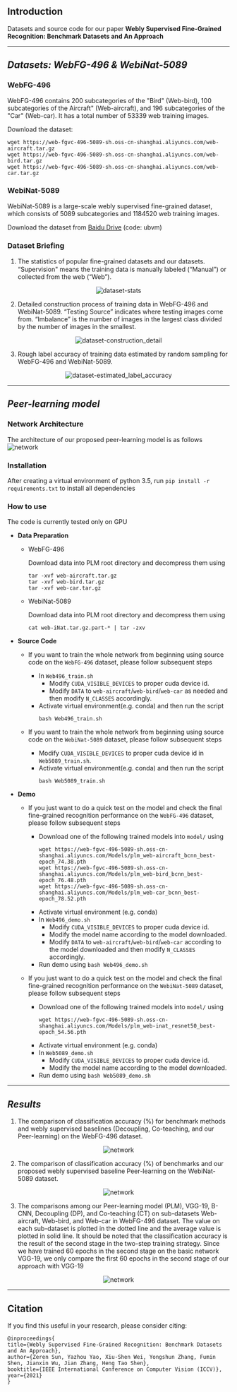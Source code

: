 Introduction
------------
Datasets and source code for our paper **Webly Supervised Fine-Grained Recognition: Benchmark Datasets and An Approach**


---

***Datasets: WebFG-496 & WebiNat-5089***
------------
### WebFG-496
WebFG-496 contains 200 subcategories of the "Bird" (Web-bird), 100 subcategories of the  Aircraft" (Web-aircraft), and 196 subcategories of the "Car" (Web-car). It has a total number of 53339 web training images.

Download the dataset:
```
wget https://web-fgvc-496-5089-sh.oss-cn-shanghai.aliyuncs.com/web-aircraft.tar.gz
wget https://web-fgvc-496-5089-sh.oss-cn-shanghai.aliyuncs.com/web-bird.tar.gz
wget https://web-fgvc-496-5089-sh.oss-cn-shanghai.aliyuncs.com/web-car.tar.gz
```


### WebiNat-5089
WebiNat-5089 is a large-scale webly supervised fine-grained dataset, which consists of 5089 subcategories and 1184520 web training images.

Download the dataset from [Baidu Drive](https://pan.baidu.com/s/1oiiulbBkIiAKs5hTtGm2Gw) (code: ubvm)

### Dataset Briefing

1. The statistics of popular ﬁne-grained datasets and our datasets. “Supervision" means the training data is manually labeled (“Manual”) or collected from the web (“Web”).
<div align=center>

![dataset-stats](asserts/dataset-stats.jpg)

</div>

2. Detailed construction process of training data in WebFG-496 and WebiNat-5089. “Testing Source” indicates where testing images come from. “Imbalance” is the number of images in the largest class divided by the number of images in the smallest.
<div align=center>

![dataset-construction_detail](asserts/dataset-construction_detail.jpg)

</div>

3. Rough label accuracy of training data estimated by random sampling for WebFG-496 and WebiNat-5089.
<div align=center>

![dataset-estimated_label_accuracy](asserts/dataset-estimated_label_accuracy.jpg)

</div>

---

***Peer-learning model***
--------------------


### Network Architecture

The architecture of our proposed peer-learning model is as follows
![network](asserts/network_architecture.png)

### Installation
After creating a virtual environment of python 3.5, run `pip install -r requirements.txt` to install all dependencies

### How to use
The code is currently tested only on GPU
* **Data Preparation**
    - WebFG-496
      
      Download data into PLM root directory and decompress them using
      ```
      tar -xvf web-aircraft.tar.gz
      tar -xvf web-bird.tar.gz
      tar -xvf web-car.tar.gz
      ```
    - WebiNat-5089
      
      Download data into PLM root directory and decompress them using
      ```
      cat web-iNat.tar.gz.part-* | tar -zxv
      ```



* **Source Code**

    - If you want to train the whole network from beginning using source code on the `WebFG-496` dataset, please follow subsequent steps

      - In `Web496_train.sh`
        - Modify `CUDA_VISIBLE_DEVICES` to proper cuda device id.
        - Modify `DATA` to `web-aircraft`/`web-bird`/`web-car` as needed and then modify `N_CLASSES` accordingly.
      - Activate virtual environment(e.g. conda) and then run the script
          ```
          bash Web496_train.sh
          ```

    - If you want to train the whole network from beginning using source code on the `WebiNat-5089` dataset, please follow subsequent steps
      - Modify `CUDA_VISIBLE_DEVICES` to proper cuda device id in `Web5089_train.sh`.
      - Activate virtual environment(e.g. conda) and then run the script
          ```
          bash Web5089_train.sh
          ```


* **Demo**

    - If you just want to do a quick test on the model and check the final fine-grained recognition performance on the `WebFG-496` dataset, please follow subsequent steps

      - Download one of the following trained models into `model/` using
          ```
          wget https://web-fgvc-496-5089-sh.oss-cn-shanghai.aliyuncs.com/Models/plm_web-aircraft_bcnn_best-epoch_74.38.pth
          wget https://web-fgvc-496-5089-sh.oss-cn-shanghai.aliyuncs.com/Models/plm_web-bird_bcnn_best-epoch_76.48.pth
          wget https://web-fgvc-496-5089-sh.oss-cn-shanghai.aliyuncs.com/Models/plm_web-car_bcnn_best-epoch_78.52.pth
          ```
      - Activate virtual environment (e.g. conda)
      - In `Web496_demo.sh`
        - Modify `CUDA_VISIBLE_DEVICES` to proper cuda device id.
        - Modify the model name according to the model downloaded.
        - Modify `DATA` to `web-aircraft`/`web-bird`/`web-car` according to the model downloaded and then modify `N_CLASSES` accordingly.
      - Run demo using `bash Web496_demo.sh`

    - If you just want to do a quick test on the model and check the final fine-grained recognition performance on the `WebiNat-5089` dataset, please follow subsequent steps

      - Download one of the following trained models into `model/` using
          ```
          wget https://web-fgvc-496-5089-sh.oss-cn-shanghai.aliyuncs.com/Models/plm_web-inat_resnet50_best-epoch_54.56.pth
          ```
      - Activate virtual environment (e.g. conda)
      - In `Web5089_demo.sh`
        - Modify `CUDA_VISIBLE_DEVICES` to proper cuda device id.
        - Modify the model name according to the model downloaded.
      - Run demo using `bash Web5089_demo.sh`


---

***Results***
--------------------


1. The comparison of classification accuracy (%) for benchmark methods and webly supervised baselines (Decoupling, Co-teaching, and our Peer-learning) on the WebFG-496 dataset.
<div align=center>

![network](asserts/result1.png)

</div>


2. The comparison of classification accuracy (%) of benchmarks and our proposed webly supervised baseline Peer-learning on the WebiNat-5089 dataset.
<div align=center>

![network](asserts/result2.png)

</div>


3. The comparisons among our Peer-learning model (PLM), VGG-19, B-CNN, Decoupling (DP), and Co-teaching (CT) on sub-datasets Web-aircraft, Web-bird, and Web-car in WebFG-496 dataset. The value on each sub-dataset is plotted in the dotted line and the average value is plotted in solid line. It should be noted that the classification accuracy is the result of the second stage in the two-step training strategy. Since we have trained 60 epochs in the second stage on the basic network VGG-19, we only compare the first 60 epochs in the second stage of our approach with VGG-19
<div align=center>

![network](asserts/result3.png)

</div>


---

Citation
------------

If you find this useful in your research, please consider citing:
```
@inproceedings{
title={Webly Supervised Fine-Grained Recognition: Benchmark Datasets and An Approach},
author={Zeren Sun, Yazhou Yao, Xiu-Shen Wei, Yongshun Zhang, Fumin Shen, Jianxin Wu, Jian Zhang, Heng Tao Shen},
booktitle={IEEE International Conference on Computer Vision (ICCV)},
year={2021}
}
```

